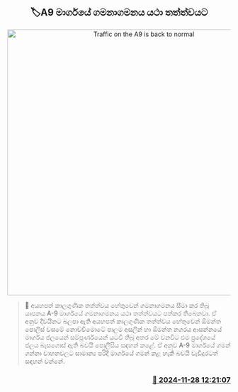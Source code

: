 <p align='center'><b><h2 align='center' title='Traffic on the A9 is back to normal'>🏷A9 මාර්ගයේ ගමනාගමනය යථා තත්ත්වයට</h2></b></p>
<p align='center'><img src='https://helakuru.sgp1.cdn.digitaloceanspaces.com/esana/images/lib/a9-road.jpg' width='600' alt='Traffic on the A9 is back to normal'></p>

>📝 අයහපත් කාලගුණික තත්ත්වය හේතුවෙන් ගමනාගමනය සීමා කර තිබූ යාපනය A-9 මාර්ගයේ ගමනාගමනය යථා තත්ත්වයට පත්ක​ර තිබෙනවා.
ඒ අනුව දිවයිනට බලපා ඇති අයහපත් කාලගුණික තත්ත්වය හේතුවෙන් ඕමන්ත පොලිස් වසමේ නොච්චිමොටේ පාලම අසලින් හා ඕමන්ත නගරය ආසන්නයේ මාර්ගය ජලයෙන් සම්පූර්ණයෙන් යටවී තිබූ අතර මේ වනවිට එම ප්‍රදේශයේ ජලය බැසගොස් ඇති බවයි පොලීසිය සඳහන් කළේ.
ඒ අනුව A-9 මාර්ගයේ ගමන් ගන්නා වාහනවලට සාමාන්‍ය පරිදි මාර්ගයේ ගමන් කළ හැකි බවයි වැඩිදුරටත් සඳහන් වන්නේ.


<h3 align='right'><a href='https://www.helakuru.lk/esana/p/105542/'>📅 2024-11-28 12:21:07</a></h3>
